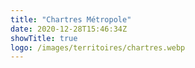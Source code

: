 ```yaml
---
title: "Chartres Métropole"
date: 2020-12-28T15:46:34Z
showTitle: true
logo: /images/territoires/chartres.webp
---
```

